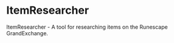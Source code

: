 ItemResearcher
==============

ItemResearcher - A tool for researching items on the Runescape GrandExchange.
